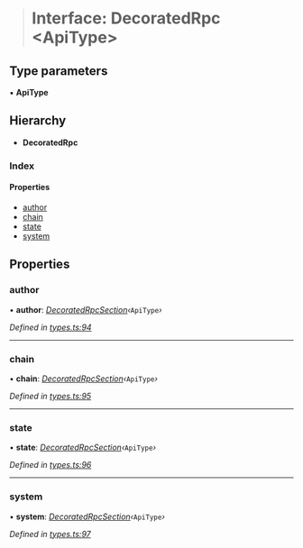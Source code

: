> # Interface: DecoratedRpc <**ApiType**>

## Type parameters

▪ **ApiType**

## Hierarchy

* **DecoratedRpc**

### Index

#### Properties

* [author](_types_.decoratedrpc.md#author)
* [chain](_types_.decoratedrpc.md#chain)
* [state](_types_.decoratedrpc.md#state)
* [system](_types_.decoratedrpc.md#system)

## Properties

###  author

• **author**: *[DecoratedRpcSection](_types_.decoratedrpcsection.md)‹*`ApiType`*›*

*Defined in [types.ts:94](https://github.com/polkadot-js/api/blob/c331cd5/packages/api/src/types.ts#L94)*

___

###  chain

• **chain**: *[DecoratedRpcSection](_types_.decoratedrpcsection.md)‹*`ApiType`*›*

*Defined in [types.ts:95](https://github.com/polkadot-js/api/blob/c331cd5/packages/api/src/types.ts#L95)*

___

###  state

• **state**: *[DecoratedRpcSection](_types_.decoratedrpcsection.md)‹*`ApiType`*›*

*Defined in [types.ts:96](https://github.com/polkadot-js/api/blob/c331cd5/packages/api/src/types.ts#L96)*

___

###  system

• **system**: *[DecoratedRpcSection](_types_.decoratedrpcsection.md)‹*`ApiType`*›*

*Defined in [types.ts:97](https://github.com/polkadot-js/api/blob/c331cd5/packages/api/src/types.ts#L97)*